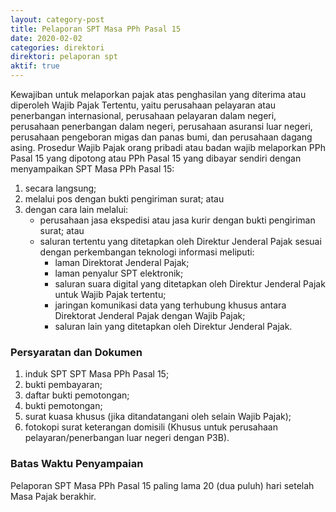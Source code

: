 ```yaml
---
layout: category-post
title: Pelaporan SPT Masa PPh Pasal 15
date: 2020-02-02
categories: direktori
direktori: pelaporan spt
aktif: true
---
```

Kewajiban untuk melaporkan pajak atas penghasilan yang diterima
atau diperoleh Wajib Pajak Tertentu, yaitu perusahaan pelayaran
atau penerbangan internasional, perusahaan pelayaran dalam
negeri, perusahaan penerbangan dalam negeri, perusahaan asuransi
luar negeri, perusahaan pengeboran migas dan panas bumi, dan
perusahaan dagang asing.
Prosedur
Wajib Pajak orang pribadi atau badan wajib melaporkan PPh Pasal
15 yang dipotong atau PPh Pasal 15 yang dibayar sendiri dengan
menyampaikan SPT Masa PPh Pasal 15:
1. secara langsung;
2. melalui pos dengan bukti pengiriman surat; atau
3. dengan cara lain melalui:
    - perusahaan jasa ekspedisi atau jasa kurir dengan bukti pengiriman surat; atau
    - saluran tertentu yang ditetapkan oleh Direktur Jenderal Pajak sesuai dengan perkembangan teknologi informasi meliputi:
        - laman Direktorat Jenderal Pajak;
        - laman penyalur SPT elektronik;
        - saluran suara digital yang ditetapkan oleh Direktur Jenderal Pajak untuk Wajib Pajak tertentu;
        - jaringan komunikasi data yang terhubung khusus antara Direktorat Jenderal Pajak dengan Wajib Pajak;
        - saluran lain yang ditetapkan oleh Direktur Jenderal Pajak.

### Persyaratan dan Dokumen
1. induk SPT SPT Masa PPh Pasal 15;
2. bukti pembayaran;
3. daftar bukti pemotongan;
4. bukti pemotongan;
5. surat kuasa khusus (jika ditandatangani oleh selain Wajib Pajak);
6. fotokopi surat keterangan domisili (Khusus untuk perusahaan pelayaran/penerbangan luar negeri dengan P3B).

### Batas Waktu Penyampaian
Pelaporan SPT Masa PPh Pasal 15 paling lama 20 (dua puluh) hari
setelah Masa Pajak berakhir.

